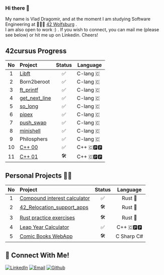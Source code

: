 ### Hi there 👋
My name is Vlad Dragomir, and at the moment I am studying Software Engineering at 👨🏻‍💻 [42 Wolfsburg](https://42wolfsburg.de/) .
<br>
I am also open to work :) . If you wish to connect, you can mail me (please see below) or hit me up on Linkedin. Cheers!
## 42cursus Progress
| No  | Project                                                              | Status  |   Language  |
| :-: | :--------------------------------------------------------------------| :----:  |-------------|
| 1   | [Libft](https://github.com/VladDrag/42_WB_2021_LIBFT)                |  ✅     | C-lang 🇨   |
| 2   | Born2beroot                                                          |  ✅     | C-lang 🇨   | 
| 3   | [ft_printf](https://github.com/VladDrag/42_WB_2021_FT_PRINTF)        |  ✅     | C-lang 🇨   |
| 4   | [get_next_line](https://github.com/VladDrag/42_WB_2021_Get_Next_Line)|  ✅     | C-lang 🇨   |
| 5   | [so_long](https://github.com/VladDrag/42_WB_2021_So_Long)            |  ✅     | C-lang 🇨   |  
| 6   | [pipex](https://github.com/VladDrag/42_WB_2021_pipex_bonus)          |  ✅     | C-lang 🇨   |   
| 7   | [push_swap](https://github.com/VladDrag/42_WB_2021_Push_Swap)        |  ✅     | C-lang 🇨   |  
| 8   | [minishell](https://github.com/VladDrag/42_WB_2022_Minishell)        |  ✅     | C-lang 🇨   | 
| 9   | Philosphers                                                          |  ✅     | C-lang 🇨   |   
| 10  | [C++ 00](https://github.com/VladDrag/CPP-Module-0)                   |  ✅     | C++  🇨🅿️🅿️󠁐  |
| 11  | [C++ 01](https://github.com/VladDrag/CPP-Module-0)                   |  🛠️     | C++  🇨🅿️🅿️󠁐  |

## Personal Projects 💪🏻
| No  | Project                                                                                                | Status |     Language    |
| :-: | :----------------------------------------------------------------------------------------------------- | :----: | :-------------: |
| 1   | [Compound interest calculator](https://github.com/VladDrag/compound_interest_calculator)               | ✅     | Rust      :crab:|
| 2   | [42_Relocation_support_apps](https://github.com/VladDrag/42_Relocation_Support_Apps)                   | 🛠️     | Rust      :crab:|
| 3   | [Rust practice exercises](https://github.com/VladDrag/Rust_Practice)                                   | 🛠️     | Rust      :crab:|
| 4   | [Leap Year Calculator](https://github.com/VladDrag/Leap_Year)                                          | ✅     | C++       🇨🅿️🅿️󠁐|
| 5   | [Comic Books WebApp](https://github.com/VladDrag/Treehouse-Comic_book_gallery)                         | 🛠️     | C Sharp       C#󠁐|


## 📱 Connect With Me!
[![LinkedIn](https://img.shields.io/badge/-LinkedIn-0e76a8?style=flat-square&logo=linkedin&logoColor=white)](https://www.linkedin.com/in/vdragomir/)
[![Email](https://img.shields.io/badge/Email-%20-d95040?style=flat-square&logo=mail&logoColor=white)](mailto:vdragomir@protonmail.com)
[![Github](https://img.shields.io/badge/GitHub-100000?style=flat-square&log=github&logoColor=white)](https://github.com/VladDrag)

